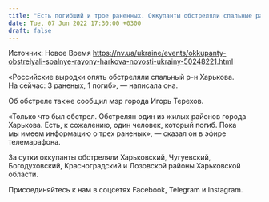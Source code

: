 ```yaml
---
title: "Есть погибший и трое раненных. Оккупанты обстреляли спальные районы Харькова"
date: Tue, 07 Jun 2022 17:30:00 +0300
draft: false
---
```

Источник: Новое Время https://nv.ua/ukraine/events/okkupanty-obstrelyali-spalnye-rayony-harkova-novosti-ukrainy-50248221.html


«Российские выродки опять обстреляли спальный р-н Харькова. На сейчас: 3 раненых, 1 погиб», — написала она.

Об обстреле также сообщил мэр города Игорь Терехов.

«Только что был обстрел. Обстрелян один из жилых районов города Харькова. Есть, к сожалению, один человек, который погиб. Пока мы имеем информацию о трех раненых», — сказал он в эфире телемарафона.

За сутки оккупанты обстреляли Харьковский, Чугуевский, Богодуховский, Красноградский и Лозовской районы Харьковской области.

Присоединяйтесь к нам в соцсетях Facebook, Telegram и Instagram.

